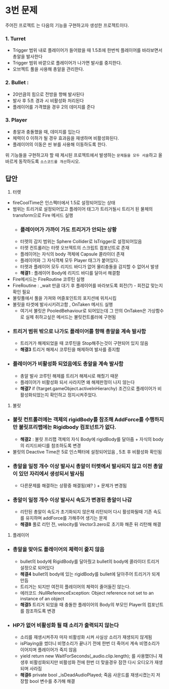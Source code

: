 # 3번 문제

주어진 프로젝트 는 다음의 기능을 구현하고자 생성한 프로젝트이다.

### 1. Turret
- Trigger 범위 내로 플레이어가 들어왔을 때 1.5초에 한번씩 플레이어를 바라보면서 총알을 발사한다
- Trigger 범위 바깥으로 플레이어가 나가면 발사를 중지한다.
- 오브젝트 풀을 사용해 총알을 관리한다.

### 2. Bullet :
- 20만큼의 힘으로 전방을 향해 발사된다
- 발사 후 5초 경과 시 비활성화 처리된다
- 플레이어를 가격했을 경우 2의 데미지를 준다

### 3. Player
- 총알과 충돌했을 때, 데미지를 입는다
- 체력이 0 이하가 될 경우 효과음을 재생하며 비활성화된다.
- 플레이어의 이동은 씬 뷰를 사용해 이동하도록 한다.

위 기능들을 구현하고자 할 때
제시된 프로젝트에서 발생하는 `문제들을 모두 서술`하고 올바르게 동작하도록 `소스코드를 개선`하시오.

## 답안
1. 터렛
- fireCoolTime은 인스펙터에서 1.5로 설정되어있는 상태
- 범위는 트리거로 설정되어있고 플레이어 태그가 트리거될시 트리거 된 물체의 transform으로 Fire 메서드 실행
  - ### 플레이어가 가까이 가도 트리거가 안되는 상황
  - 터렛의 감지 범위는 Sphere Collider로 IsTrigger로 설정되어있음
  - 터렛 컨트롤러는 터렛 오브젝트의 스크립트 컴포넌트로 존재
  - 플레이어는 자식의 body 객체에 Capsule 콜라이더 존재
  - 플레이어와 그 자식객체 모두 Player 태그가 붙어있다.
  - 터렛과 플레이어 모두 리지드 바디가 없어 물리충돌을 감지할 수 없어서 발생
  - **해결1** : 플레이어 Body에 리지드 바디를 달아서 해결함
- Fire메서드는 FireRoutine 코루틴 실행
- FireRoutine : _wait 만큼 대기 후 플레이어를 바라보도록 회전(?) - 회전값 맞는지 확인 필요
- 불릿풀에서 풀을 가져와 머즐포인트의 포지션에 위치시킴
- 불릿을 타겟에 발사시키려고함 , OnTaken 메서드 실행
  - 여기서 불릿은 PooledBehaviour로 되어있는데 그 안의 OnTaken은 가상함수로 실제 취하고싶은 메서드는 불릿컨트롤러에 구현됨
- ### 트리거 범위 밖으로 나가도 플레이어를 향해 총알을 계속 발사함
  - 트리거가 해제되었을 때 코루틴을 Stop해주는것이 구현되어 있지 않음
  - **해결3** 트리거 해제시 코루틴을 해제하여 발사를 중지함
- ### 플레이어가 비활성화 되었음에도 총알을 계속 발사함
  - 총알 발사 코루틴 해제를 트리거 해제시로 해줬기 때문
  - 플레이어가 비활성화 되서 사라지면 왜 해제판정이 나지 않는다
  - **해결7** if (!target.gameObject.activeInHierarchy) 조건으로 플레이어가 비활성화되었는지 확인하고 정지시켜주었다.

1. 불릿
- ### 불릿 컨트롤러에는 객체의 rigidBody를 참조해 AddForce를 수행하지만 불릿프리팹에는 Rigidbody 컴포넌트가 없다.
  - **해결2** : 불릿 프리팹 객체의 자식 Body에 rigidBody를 달아줌 + 자식의 body의 리지드바디를 참조하도록 변경
- 불릿의 Deactive Time은 5로 인스펙터에 설정되어있음 , 5초 후 비활성화 확인됨
- ### 총알을 일정 개수 이상 발사시 총알이 터렛에서 발사되지 않고 이전 총알이 있던 자리에서 생성되서 발사됨
  - 다른문제를 해결하는 상황중 해결됨(왜? ) + 문제가 변경됨
- ### 총알이 일정 개수 이상 발사시 속도가 변경된 총알이 나감
  - 리턴된 총알이 속도가 초기화되지 않은채 리턴되어 다시 활성화될때 기존 속도를 유지하며 addForce를 가해주어 생기는 문제
  - **해결8** 풀로 리턴 전, velocity를 Vector3.zero로 초기화 해준 뒤 리턴해 해결


1. 플레이어
- ### 총알을 맞아도 플레이어의 체력이 줄지 않음
  - bullet의 body에 RigidBody를 달아줬고 bullet의 body에 콜라이더 트리거 설정으로 되어있다
  - **해결4** bullet의 body에 있는 rigidBody를 bullet에 달아주어 트리거가 되게 만듬
  - 트리거는 되지만 여전히 플레이어의 체력이 줄어들진 않는다.
  - 에러코드 :NullReferenceException: Object reference not set to an instance of an object
  - **해결5** 트리거 되었을 때 충돌한 플레이어의 Body의 부모인 Player의 컴포넌트를 참조하도록 변경
- ### HP가 없어 비활성화 될 때 소리가 출력되지 않는다
  - 소리를 재생시켜주자 마자 비활성화 시켜 사실상 소리가 재생되지 않게됨
  - isPlaying을 썼더니 비명소리가 끝나기 전에 한번 더 죽어서 계속 비명소리가 이어지며 플레이어가 죽지 않음
  - yield return new WaitForSeconds(_audio.clip.length); 를 사용했더니 재생후 비활성화되지만 비활성화 전에 한번 더 맞을경우 잠깐 다시 오디오가 재생되며 사라짐
  - **해결6** private bool _isDeadAudioPlayed; 죽음 사운드를 재생시켰는지 저장할 bool 변수를 추가해 해결
  


    
